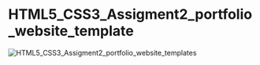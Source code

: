 # HTML5_CSS3_Assigment2_portfolio_website_template
![HTML5_CSS3_Assigment2_portfolio_website_templates](https://user-images.githubusercontent.com/14126987/134356294-247315a1-ceab-4a67-885d-bb1443c8c5e4.jpeg)
